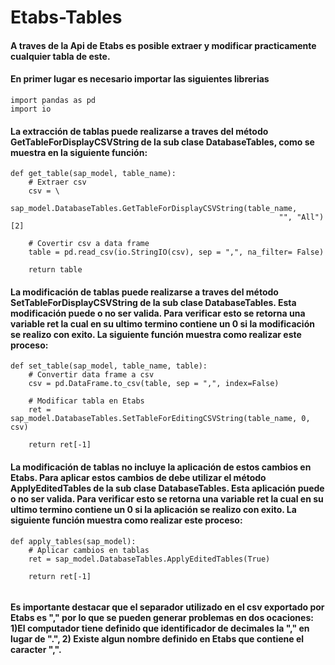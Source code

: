 # Etabs-Tables

#### A traves de la Api de Etabs es posible extraer y modificar practicamente cualquier tabla de este. 

#### En primer lugar es necesario importar las siguientes librerias 
```
import pandas as pd
import io
```

#### La extracción de tablas puede realizarse a traves del método GetTableForDisplayCSVString de la sub clase DatabaseTables, como se muestra en la siguiente función:

```
def get_table(sap_model, table_name):
    # Extraer csv
    csv = \
        sap_model.DatabaseTables.GetTableForDisplayCSVString(table_name,
                                                            "", "All")[2]
        
    # Covertir csv a data frame
    table = pd.read_csv(io.StringIO(csv), sep = ",", na_filter= False)
    
    return table
```

#### La modificación de tablas puede realizarse a traves del método SetTableForDisplayCSVString de la sub clase DatabaseTables. Esta modificación puede o no ser valida. Para verificar esto se retorna una variable ret la cual en su ultimo termino contiene un 0 si la modificación se realizo con exito. La siguiente función muestra como realizar este proceso:

```
def set_table(sap_model, table_name, table):
    # Convertir data frame a csv 
    csv = pd.DataFrame.to_csv(table, sep = ",", index=False)
    
    # Modificar tabla en Etabs
    ret = sap_model.DatabaseTables.SetTableForEditingCSVString(table_name, 0, csv)
    
    return ret[-1]

```

#### La modificación de tablas no incluye la aplicación de estos cambios en Etabs. Para aplicar estos cambios de debe utilizar el método ApplyEditedTables de la sub clase DatabaseTables. Esta aplicación puede o no ser valida. Para verificar esto se retorna una variable ret la cual en su ultimo termino contiene un 0 si la aplicación se realizo con exito. La siguiente función muestra como realizar este proceso:

```
def apply_tables(sap_model):
    # Aplicar cambios en tablas 
    ret = sap_model.DatabaseTables.ApplyEditedTables(True)
    
    return ret[-1]
    
```

#### Es importante destacar que el separador utilizado en el csv exportado por Etabs es "," por lo que se pueden generar problemas en dos ocaciones: 1)El computador tiene definido que identificador de decimales la "," en lugar de ".", 2) Existe algun nombre definido en Etabs que contiene el caracter ",".
